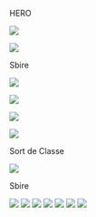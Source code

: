 HERO

![](https://hearthcards.ams3.digitaloceanspaces.com/84/ee/4c/8f/84ee4c8f.png)

![](https://hearthcards.ams3.digitaloceanspaces.com/1e/52/ab/1f/1e52ab1f.png)

Sbire

![](https://hearthcards.ams3.digitaloceanspaces.com/02/b8/c3/6d/02b8c36d.png)

![](https://hearthcards.ams3.digitaloceanspaces.com/5e/78/78/06/5e787806.png)

![](https://hearthcards.ams3.digitaloceanspaces.com/c3/02/ea/54/c302ea54.png)

![](https://hearthcards.ams3.digitaloceanspaces.com/c8/61/55/9f/c861559f.png)

Sort de Classe

![](https://hearthcards.ams3.digitaloceanspaces.com/e6/57/5f/1f/e6575f1f.png)


Sbire

![](https://hearthcards.ams3.digitaloceanspaces.com/02/6b/0c/e3/026b0ce3.png)
![](https://hearthcards.ams3.digitaloceanspaces.com/b7/44/3d/76/b7443d76.png)
![](https://hearthcards.ams3.digitaloceanspaces.com/2b/e1/28/04/2be12804.png)
![](https://hearthcards.ams3.digitaloceanspaces.com/1e/3a/fb/f0/1e3afbf0.png)
![](https://hearthcards.ams3.digitaloceanspaces.com/d7/7b/cf/52/d77bcf52.png)
![](https://hearthcards.ams3.digitaloceanspaces.com/5e/78/78/06/5e787806.png)
![](https://hearthcards.ams3.digitaloceanspaces.com/a8/08/80/7d/a808807d.png)
